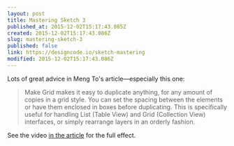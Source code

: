 ```yaml
---
layout: post
title: Mastering Sketch 3
published_at: 2015-12-02T15:17:43.085Z
created: 2015-12-02T15:17:43.086Z
slug: mastering-sketch-3
published: false
link: https://designcode.io/sketch-mastering
modified: 2015-12-02T15:17:43.086Z
---
```

Lots of great advice in Meng To's article—especially this one:

> Make Grid makes it easy to duplicate anything, for any amount of copies in a grid style. You can set the spacing between the elements or have them enclosed in boxes before duplicating. This is specifically useful for handling List (Table View) and Grid (Collection View) interfaces, or simply rearrange layers in an orderly fashion.

See the video [in the article](https://designcode.io/sketch-mastering) for the full effect.
